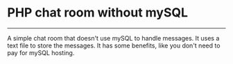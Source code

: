 # PHP chat room without mySQL
---
A simple chat room that doesn't use mySQL to handle messages. It uses a text file to store the messages.
It has some benefits, like you don't need to pay for mySQL hosting.

